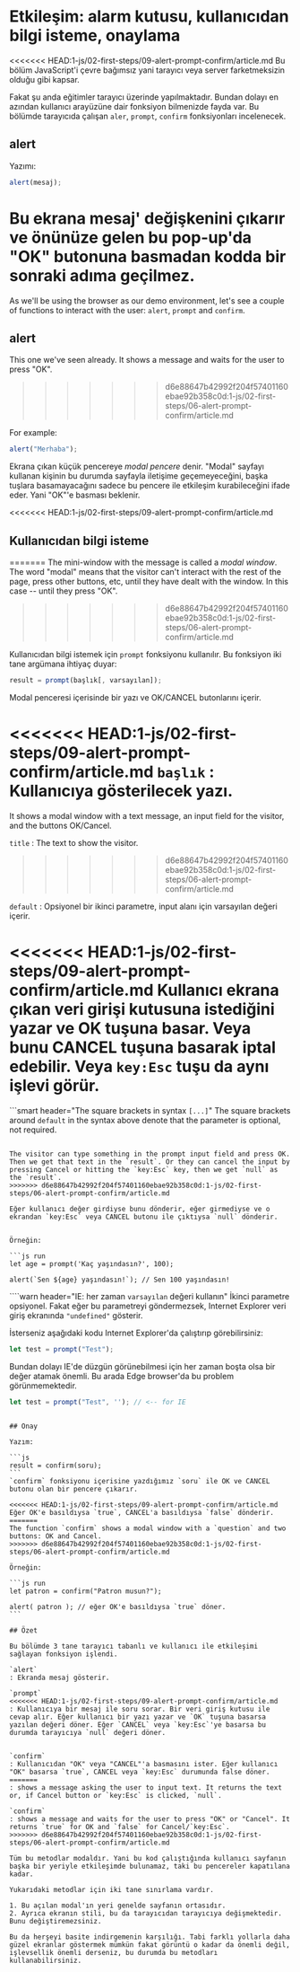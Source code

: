 # Etkileşim: alarm kutusu, kullanıcıdan bilgi isteme, onaylama

<<<<<<< HEAD:1-js/02-first-steps/09-alert-prompt-confirm/article.md
Bu bölüm JavaScript'i çevre bağımsız yani tarayıcı veya server farketmeksizin olduğu gibi kapsar.

Fakat şu anda eğitimler tarayıcı üzerinde yapılmaktadır. Bundan dolayı en azından kullanıcı arayüzüne dair fonksiyon bilmenizde fayda var. Bu bölümde tarayıcıda çalışan `aler`, `prompt`, `confirm` fonksiyonları incelenecek.

## alert

Yazımı:

```js
alert(mesaj);
```
Bu ekrana mesaj' değişkenini çıkarır ve önünüze gelen bu pop-up'da "OK" butonuna basmadan kodda bir sonraki adıma geçilmez.
=======
As we'll be using the browser as our demo environment, let's see a couple of functions to interact with the user: `alert`, `prompt` and `confirm`.

## alert

This one we've seen already. It shows a message and waits for the user to press "OK".
>>>>>>> d6e88647b42992f204f57401160ebae92b358c0d:1-js/02-first-steps/06-alert-prompt-confirm/article.md

For example:

```js run
alert("Merhaba");
```
Ekrana çıkan küçük pencereye *modal pencere* denir. "Modal" sayfayı kullanan kişinin bu durumda sayfayla iletişime geçemeyeceğini, başka tuşlara basamayacağını sadece bu pencere ile etkileşim kurabileceğini ifade eder. Yani "OK"'e basması beklenir.

<<<<<<< HEAD:1-js/02-first-steps/09-alert-prompt-confirm/article.md
## Kullanıcıdan bilgi isteme
=======
The mini-window with the message is called a *modal window*. The word "modal" means that the visitor can't interact with the rest of the page, press other buttons, etc, until they have dealt with the window. In this case -- until they press "OK".
>>>>>>> d6e88647b42992f204f57401160ebae92b358c0d:1-js/02-first-steps/06-alert-prompt-confirm/article.md

Kullanıcıdan bilgi istemek için `prompt` fonksiyonu kullanılır. Bu fonksiyon iki tane argümana ihtiyaç duyar:


```js no-beautify
result = prompt(başlık[, varsayılan]);
```
Modal penceresi içerisinde bir yazı ve OK/CANCEL butonlarını içerir.

<<<<<<< HEAD:1-js/02-first-steps/09-alert-prompt-confirm/article.md
`başlık`
: Kullanıcıya gösterilecek yazı.
=======
It shows a modal window with a text message, an input field for the visitor, and the buttons OK/Cancel.

`title`
: The text to show the visitor.
>>>>>>> d6e88647b42992f204f57401160ebae92b358c0d:1-js/02-first-steps/06-alert-prompt-confirm/article.md

`default`
: Opsiyonel bir ikinci parametre, input alanı için varsayılan değeri içerir.

<<<<<<< HEAD:1-js/02-first-steps/09-alert-prompt-confirm/article.md
Kullanıcı ekrana çıkan veri girişi kutusuna istediğini yazar ve OK tuşuna basar. Veya bunu CANCEL tuşuna basarak iptal edebilir. Veya `key:Esc` tuşu da aynı işlevi görür.
=======
```smart header="The square brackets in syntax `[...]`"
The square brackets around `default` in the syntax above denote that the parameter is optional, not required.
```

The visitor can type something in the prompt input field and press OK. Then we get that text in the `result`. Or they can cancel the input by pressing Cancel or hitting the `key:Esc` key, then we get `null` as the `result`.
>>>>>>> d6e88647b42992f204f57401160ebae92b358c0d:1-js/02-first-steps/06-alert-prompt-confirm/article.md

Eğer kullanıcı değer girdiyse bunu dönderir, eğer girmediyse ve o ekrandan `key:Esc` veya CANCEL butonu ile çıktıysa `null` dönderir.


Örneğin:

```js run
let age = prompt('Kaç yaşındasın?', 100);

alert(`Sen ${age} yaşındasın!`); // Sen 100 yaşındasın!
```

````warn header="IE: her zaman  `varsayılan` değeri kullanın"
İkinci parametre opsiyonel. Fakat eğer bu parametreyi göndermezsek, Internet Explorer veri giriş ekranında `"undefined"` gösterir.

İsterseniz aşağıdaki kodu Internet Explorer'da çalıştırıp görebilirsiniz:

```js run
let test = prompt("Test");
```
Bundan dolayı IE'de düzgün görünebilmesi için her zaman boşta olsa bir değer atamak önemli. Bu arada Edge browser'da bu problem görünmemektedir.

```js run
let test = prompt("Test", ''); // <-- for IE
```
````

## Onay

Yazım:

```js
result = confirm(soru);
```
`confirm` fonksiyonu içerisine yazdığımız `soru` ile OK ve CANCEL butonu olan bir pencere çıkarır.

<<<<<<< HEAD:1-js/02-first-steps/09-alert-prompt-confirm/article.md
Eğer OK'e basıldıysa `true`, CANCEL'a basıldıysa `false` dönderir.
=======
The function `confirm` shows a modal window with a `question` and two buttons: OK and Cancel.
>>>>>>> d6e88647b42992f204f57401160ebae92b358c0d:1-js/02-first-steps/06-alert-prompt-confirm/article.md

Örneğin:

```js run
let patron = confirm("Patron musun?");

alert( patron ); // eğer OK'e basıldıysa `true` döner.
```

## Özet

Bu bölümde 3 tane tarayıcı tabanlı ve kullanıcı ile etkileşimi sağlayan fonksiyon işlendi.

`alert`
: Ekranda mesaj gösterir.

`prompt`
<<<<<<< HEAD:1-js/02-first-steps/09-alert-prompt-confirm/article.md
: Kullanıcıya bir mesaj ile soru sorar. Bir veri giriş kutusu ile cevap alır. Eğer kullanıcı bir yazı yazar ve `OK` tuşuna basarsa yazılan değeri döner. Eğer `CANCEL` veya `key:Esc`'ye basarsa bu durumda tarayıcıya `null` değeri döner.


`confirm`
: Kullanıcıdan "OK" veya "CANCEL"'a basmasını ister. Eğer kullanıcı "OK" basarsa `true`, CANCEL veya `key:Esc` durumunda false döner.
=======
: shows a message asking the user to input text. It returns the text or, if Cancel button or `key:Esc` is clicked, `null`.

`confirm`
: shows a message and waits for the user to press "OK" or "Cancel". It returns `true` for OK and `false` for Cancel/`key:Esc`.
>>>>>>> d6e88647b42992f204f57401160ebae92b358c0d:1-js/02-first-steps/06-alert-prompt-confirm/article.md

Tüm bu metodlar modaldır. Yani bu kod çalıştığında kullanıcı sayfanın başka bir yeriyle etkileşimde bulunamaz, taki bu pencereler kapatılana kadar.

Yukarıdaki metodlar için iki tane sınırlama vardır.

1. Bu açılan modal'ın yeri genelde sayfanın ortasıdır.
2. Ayrıca ekranın stili, bu da tarayıcıdan tarayıcıya değişmektedir. Bunu değiştiremezsiniz.

Bu da herşeyi basite indirgemenin karşılığı. Tabi farklı yollarla daha güzel ekranlar göstermek mümkün fakat görüntü o kadar da önemli değil, işlevsellik önemli derseniz, bu durumda bu metodları kullanabilirsiniz.